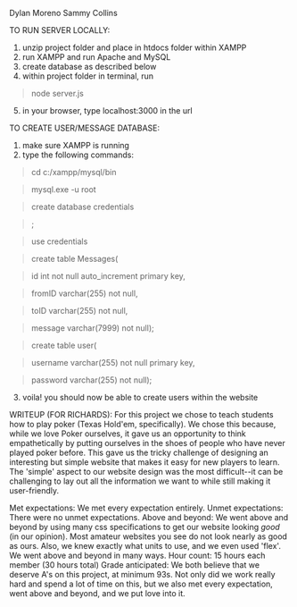 Dylan Moreno
Sammy Collins

TO RUN SERVER LOCALLY:
1. unzip project folder and place in htdocs folder within XAMPP
2. run XAMPP and run Apache and MySQL
3. create database as described below
4. within project folder in terminal, run
  >node server.js
5. in your browser, type localhost:3000 in the url

TO CREATE USER/MESSAGE DATABASE:
1. make sure XAMPP is running
2. type the following commands:
  >cd c:/xampp/mysql/bin

  >mysql.exe -u root

  >create database credentials

  >;

  >use credentials

  >create table Messages(

  >id int not null auto_increment primary key,

  >fromID varchar(255) not null,

  >toID varchar(255) not null,

  >message varchar(7999) not null);

  >create table user(

  >username varchar(255) not null primary key,

  >password varchar(255) not null);
3. voila! you should now be able to create users within the website

WRITEUP (FOR RICHARDS):
For this project we chose to teach students how to play poker (Texas Hold'em, specifically). We chose this because, while we love Poker ourselves, it gave us an
opportunity to think empathetically by putting ourselves in the shoes of people who have never played poker before. This gave us the tricky challenge of designing
an interesting but simple website that makes it easy for new players to learn. The 'simple' aspect to our website design was the most difficult--it can be challenging
to lay out all the information we want to while still making it user-friendly.

Met expectations:
  We met every expectation entirely.
Unmet expectations:
  There were no unmet expectations.
Above and beyond:
  We went above and beyond by using many css specifications to get our website looking *good* (in our opinion). Most amateur websites you see do not look nearly as
  good as ours. Also, we knew exactly what units to use, and we even used 'flex'. We went above and beyond in many ways.
Hour count:
  15 hours each member (30 hours total)
Grade anticipated:
  We both believe that we deserve A's on this project, at minimum 93s. Not only did we work really hard and spend a lot of time on this, but we also met every expectation, went above and beyond, and we put love into it.
